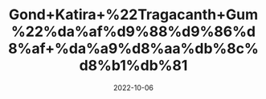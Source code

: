 ---
title: 'Gond+Katira+%22Tragacanth+Gum%22%da%af%d9%88%d9%86%d8%af+%da%a9%d8%aa%db%8c%d8%b1%db%81'
date: '2022-10-06' 
metatag: '' 
inventory: '0' 
draft: false 
# meta description 
shortDescripton: 'It+prevents+Heatstrok%2c+provides+Post-pregnancy+Strength+and+treats+Urinary+Complications.'
description: 'Herb'
longdescription: ''
featured: True
# product Price
price: '50.0'
# Product Short Description
shortDescription: 'It+prevents+Heatstrok%2c+provides+Post-pregnancy+Strength+and+treats+Urinary+Complications.'
productID: '8E149924-222A-ED11-9968-005056B3A416'
type: 'products'
category: 'Herb' 
thumnailproduct: 'https://eraconnect.blob.core.windows.net/product-images/aminsaddiquidawakhana/8E149924-222A-ED11-9968-005056B3A416.webp' 
images:
  - image: 'https://eraconnect.blob.core.windows.net/product-images/aminsaddiquidawakhana/8E149924-222A-ED11-9968-005056B3A416.webp'  
Variants:
---